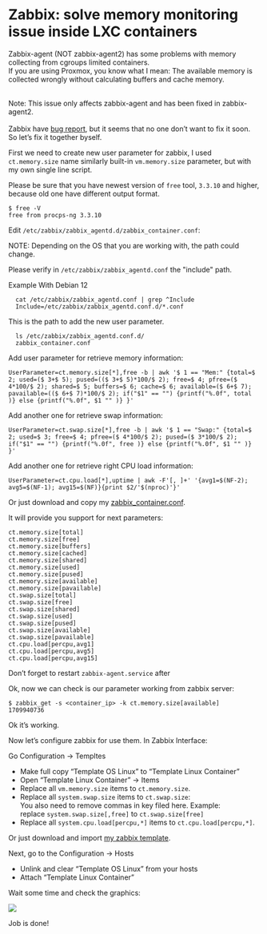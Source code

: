 # Zabbix: solve memory monitoring issue inside LXC containers

Zabbix-agent (NOT zabbix-agent2) has some problems with memory collecting from cgroups limited 
containers.<br> If you are using Proxmox, you know what I mean: The available memory
is collected wrongly without calculating buffers and cache memory.

<br> Note: This issue only affects zabbix-agent and has been fixed in zabbix-agent2.<br>
<br> Zabbix have
[bug
report]([https://support.zabbix.com/browse/ZBX-12164](https://support.zabbix.com/browse/ZBX-12164)),
but it seems that no one don’t want to fix it soon.<br> So let’s fix it together
byself.

First we need to create new user parameter for zabbix, I used `ct.memory.size`
name similarly built-in `vm.memory.size` parameter, but with my own single line
script.

Please be sure that you have newest version of `free` tool, `3.3.10` and higher,
because old one have different output format.

    $ free -V
    free from procps-ng 3.3.10

Edit `/etc/zabbix/zabbix_agentd.d/zabbix_container.conf`:

NOTE: Depending on the OS that you are working with, the path could change.

Please verify in `/etc/zabbix/zabbix_agentd.conf` the "include" path.

Example With Debian 12

```
  cat /etc/zabbix/zabbix_agentd.conf | grep ^Include
  Include=/etc/zabbix/zabbix_agentd.conf.d/*.conf
```

This is the path to add the new user parameter. 

```
  ls /etc/zabbix/zabbix_agentd.conf.d/
  zabbix_container.conf 
```

Add user parameter for retrieve memory information:

    UserParameter=ct.memory.size[*],free -b | awk '$ 1 == "Mem:" {total=$ 2; used=($ 3+$ 5); pused=(($ 3+$ 5)*100/$ 2); free=$ 4; pfree=($ 4*100/$ 2); shared=$ 5; buffers=$ 6; cache=$ 6; available=($ 6+$ 7); pavailable=(($ 6+$ 7)*100/$ 2); if("$1" == "") {printf("%.0f", total )} else {printf("%.0f", $1 "" )} }'

Add another one for retrieve swap information:

    UserParameter=ct.swap.size[*],free -b | awk '$ 1 == "Swap:" {total=$ 2; used=$ 3; free=$ 4; pfree=($ 4*100/$ 2); pused=($ 3*100/$ 2); if("$1" == "") {printf("%.0f", free )} else {printf("%.0f", $1 "" )} }'

Add another one for retrieve right CPU load information:

    UserParameter=ct.cpu.load[*],uptime | awk -F'[, ]+' '{avg1=$(NF-2); avg5=$(NF-1); avg15=$(NF)}{print $2/'$(nproc)'}'

Or just download and copy my [zabbix_container.conf](https://github.com/kvaps/zabbix-linux-container-template/blob/master/zabbix_container.conf).

It will provide you support for next parameters:

    ct.memory.size[total]
    ct.memory.size[free]
    ct.memory.size[buffers]
    ct.memory.size[cached]
    ct.memory.size[shared]
    ct.memory.size[used]
    ct.memory.size[pused]
    ct.memory.size[available]
    ct.memory.size[pavailable]
    ct.swap.size[total]
    ct.swap.size[free]
    ct.swap.size[shared]
    ct.swap.size[used]
    ct.swap.size[pused]
    ct.swap.size[available]
    ct.swap.size[pavailable]
    ct.cpu.load[percpu,avg1]
    ct.cpu.load[percpu,avg5]
    ct.cpu.load[percpu,avg15]

Don’t forget to restart `zabbix-agent.service` after

Ok, now we can check is our parameter working from zabbix server:

    $ zabbix_get -s <container_ip> -k ct.memory.size[available]
    1709940736

Ok it’s working.

Now let’s configure zabbix for use them. In Zabbix Interface:

Go Configuration → Templtes

* Make full copy “Template OS Linux” to “Template Linux Container”
* Open “Template Linux Container” → Items
* Replace all `vm.memory.size` items to `ct.memory.size`.
* Replace all `system.swap.size` items to `ct.swap.size`:<br> You also need to
remove commas in key filed here. Example:<br> replace `system.swap.size[,free]`
to `ct.swap.size[free]`
* Replace all `system.cpu.load[percpu,*]` items to `ct.cpu.load[percpu,*]`.

Or just download and import [my zabbix template](https://github.com/kvaps/zabbix-linux-container-template/blob/master/zbx_linux_container_template.xml).

Next, go to the Configuration → Hosts

* Unlink and clear “Template OS Linux” from your hosts
* Attach “Template Linux Container”

Wait some time and check the graphics:

![](https://cdn-images-1.medium.com/max/1000/1*SEX-o7e65BWT1G98qLNnHg.png)

Job is done!
